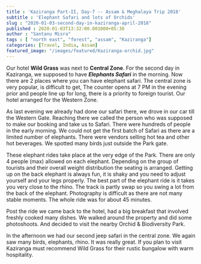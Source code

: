 ```yaml
---
title : 'Kaziranga Part-II, Day-7 -- Assam & Meghalaya Trip 2018'
subtitle : 'Elephant Safari and lots of Orchids'
slug : "2020-01-03-second-day-in-kaziranga-april-2018"
published : 2020-01-03T13:32:00.001000+05:30
author : "Santanu Misra"
tags : [ "north east", "forest", "assam", "Kaziranga"]
categories: [Travel, India, Assam]
featured_image: "/images/featured/Kaziranga-orchid.jpg"
---
```

Our hotel **Wild Grass** was next to **Central Zone**. For the second day in Kaziranga, we supposed to have ***Elephants Safari*** in the morning. Now there are 2 places where you can have elephant safari. The central zone is very popular, is difficult to get, The counter opens at 7 PM in the evening prior and people line up for long, there is a priority to foreign tourist. Our hotel arranged for the Western Zone.  

As last evening we already had done our safari there, we drove in our car till the Western Gate. Reaching there we called the person who was supposed to make our booking and take
us to Safari. There were hundreds of people in the early morning. We could not get the first batch of Safari as there are a limited number of elephants. There were vendors selling hot tea and other hot beverages. We spotted many birds just outside the Park gate.

These elephant rides take place at the very edge of the Park. There are only 4 people (max) allowed on each elephant. Depending on the group of tourists and their overall weight distribution the seating is arranged. Getting up on the back elephant is always fun, it is shaky and you need to adjust yourself and your legs properly. The best part of the elephant ride is it takes you very close to the rhino. The track is partly swap so you swing a lot from the back of the elephant. Photography is difficult as there are not many stable moments. The whole ride was for about 45 minutes.

Post the ride we came back to the hotel, had a big breakfast that involved freshly cooked many dishes. We walked around the property and did some photoshoots. And decided to visit the nearby Orchid & Biodiversity Park.

In the afternoon we had our second jeep safari in the central zone. We again saw many birds, elephants, rhino. It was really great. If you plan to visit Kaziranga must recommend Wild Grass for their rustic bungalow with warm hospitality.
